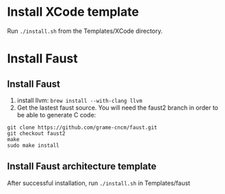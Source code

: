 # Install XCode template

Run `./install.sh` from the Templates/XCode directory.

# Install Faust

## Install Faust
1. install llvm:
  `brew install --with-clang llvm`
2. Get the lastest faust source. You will need the faust2 branch in order to be able to generate C code:
  ```
  git clone https://github.com/grame-cncm/faust.git
  git checkout faust2
  make
  sudo make install
  ```

## Install Faust architecture template

After successful installation, run `./install.sh` in Templates/faust
